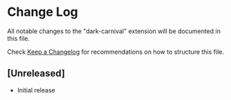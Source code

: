 # Change Log

All notable changes to the "dark-carnival" extension will be documented in this file.

Check [Keep a Changelog](http://keepachangelog.com/) for recommendations on how to structure this file.

## [Unreleased]

- Initial release
